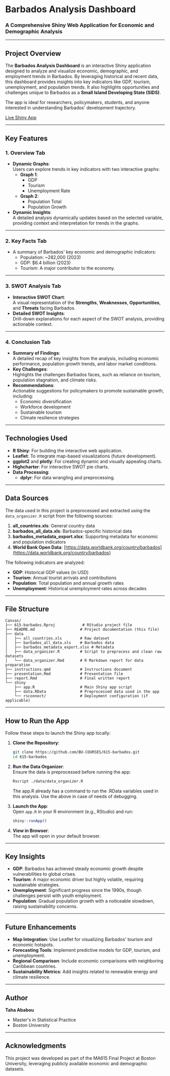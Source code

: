 # **Barbados Analysis Dashboard**
### A Comprehensive Shiny Web Application for Economic and Demographic Analysis

---

## **Project Overview**
The **Barbados Analysis Dashboard** is an interactive Shiny application designed to analyze and visualize economic, demographic, and employment trends in Barbados. By leveraging historical and recent data, this dashboard provides insights into key indicators like GDP, tourism, unemployment, and population trends. It also highlights opportunities and challenges unique to Barbados as a **Small Island Developing State (SIDS)**.

The app is ideal for researchers, policymakers, students, and anyone interested in understanding Barbados' development trajectory.

[Live Shiny App](https://tahaababou.shinyapps.io/shiny/)

---

## **Key Features**

### **1. Overview Tab**
- **Dynamic Graphs**:  
  Users can explore trends in key indicators with two interactive graphs:
   - **Graph 1**:  
     - GDP  
     - Tourism  
     - Unemployment Rate  
   - **Graph 2**:  
     - Population Total  
     - Population Growth  
- **Dynamic Insights**:  
  A detailed analysis dynamically updates based on the selected variable, providing context and interpretation for trends in the graphs.  

---

### **2. Key Facts Tab**
- A summary of Barbados' key economic and demographic indicators:  
  - Population: ~282,000 (2023)  
  - GDP: $6.4 billion (2023)  
  - Tourism: A major contributor to the economy.  

---

### **3. SWOT Analysis Tab**
- **Interactive SWOT Chart**:  
  A visual representation of the **Strengths**, **Weaknesses**, **Opportunities**, and **Threats** facing Barbados.  
- **Detailed SWOT Insights**:  
  Drill-down explanations for each aspect of the SWOT analysis, providing actionable context.

---

### **4. Conclusion Tab**
- **Summary of Findings**:  
  A detailed recap of key insights from the analysis, including economic performance, population growth trends, and labor market conditions.  
- **Key Challenges**:  
  Highlights the challenges Barbados faces, such as reliance on tourism, population stagnation, and climate risks.
- **Recommendations**:  
  Actionable suggestions for policymakers to promote sustainable growth, including:  
  - Economic diversification  
  - Workforce development  
  - Sustainable tourism  
  - Climate resilience strategies  

---

## **Technologies Used**
- **R Shiny**: For building the interactive web application.  
- **Leaflet**: To integrate map-based visualizations (future development).  
- **ggplot2** and **plotly**: For creating dynamic and visually appealing charts.  
- **Highcharter**: For interactive SWOT pie charts.  
- **Data Processing**:  
  - **dplyr**: For data wrangling and preprocessing.  

---

## **Data Sources**
The data used in this project is preprocessed and extracted using the `data_organizer.R` script from the following sources:
1. **all_countries.xls**: General country data
2. **barbados_all_data.xls**: Barbados-specific historical data
3. **barbados_metadata_export.xlsx**: Supporting metadata for economic and population indicators
4. **World Bank Open Data**: [https://data.worldbank.org/country/barbados](https://data.worldbank.org/country/barbados)

The following indicators are analyzed:
- **GDP**: Historical GDP values (in USD)
- **Tourism**: Annual tourist arrivals and contributions
- **Population**: Total population and annual growth rates
- **Unemployment**: Historical unemployment rates across decades

---

## **File Structure**
```plaintext
Canvas/
├── 615-barbados.Rproj            # RStudio project file
├── README.md                    # Project documentation (this file)
├── data
│   ├── all_countries.xls        # Raw dataset
│   ├── barbados_all_data.xls    # Barbados data
│   ├── barbados_metadata_export.xlsx # Metadata
│   ├── data_organizer.R         # Script to preprocess and clean raw datasets
│   └── data_organizer.Rmd       # R Markdown report for data preparation
├── instructions.qmd             # Instructions document
├── presentation.Rmd             # Presentation file
├── report.Rmd                   # Final written report
└── shiny
    ├── app.R                    # Main Shiny app script
    ├── data.RData               # Preprocessed data used in the app
    └── rsconnect/               # Deployment configuration (if applicable)
```

---

## **How to Run the App**
Follow these steps to launch the Shiny app locally:

1. **Clone the Repository**:
   ```bash
   git clone https://github.com/BU-COURSES/615-barbados.git
   cd 615-barbados
   ```

2. **Run the Data Organizer**:  
   Ensure the data is preprocessed before running the app:
   ```bash
   Rscript ./data/data_organizer.R
   ```
   
   The app.R already has a command to run the .RData variables used in this analysis. Use the above in case of needs of debugging.

3. **Launch the App**:  
   Open `app.R` in your R environment (e.g., RStudio) and run:
   ```r
   shiny::runApp()
   ```

4. **View in Browser**:  
   The app will open in your default browser.

---

## **Key Insights**
- **GDP**: Barbados has achieved steady economic growth despite vulnerabilities to global crises.
- **Tourism**: A major economic driver but highly volatile, requiring sustainable strategies.
- **Unemployment**: Significant progress since the 1990s, though challenges persist with youth employment.
- **Population**: Gradual population growth with a noticeable slowdown, raising sustainability concerns.

---

## **Future Enhancements**
- **Map Integration**: Use Leaflet for visualizing Barbados' tourism and economic hotspots.
- **Forecasting Tools**: Implement predictive models for GDP, tourism, and unemployment.
- **Regional Comparison**: Include economic comparisons with neighboring Caribbean countries.
- **Sustainability Metrics**: Add insights related to renewable energy and climate resilience.

---

## **Author**
**Taha Ababou**  
- Master's in Statistical Practice  
- Boston University  

---

## **Acknowledgments**
This project was developed as part of the MA615 Final Project at Boston University, leveraging publicly available economic and demographic datasets.